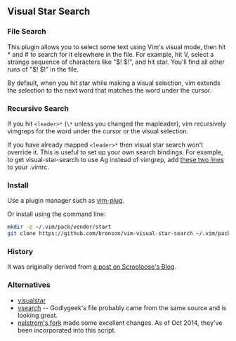 ## Visual Star Search


### File Search

This plugin allows you to select some text using Vim's visual mode, then hit *
and # to search for it elsewhere in the file.  For example, hit V, select
a strange sequence of characters like "$! $!", and hit star.  You'll find
all other runs of "$! $!" in the file.

By default, when you hit star while making a visual selection, vim extends the
selection to the next word that matches the word under the cursor.


### Recursive Search

If you hit `<leader>*` (`\*` unless you changed the mapleader), vim
recursively vimgreps for the word under the cursor or the visual selection.

If you have already mapped `<leader>*` then visual star search won't override it.
This is useful to set up your own search bindings.  For example, to get
visual-star-search to use Ag instead of vimgrep, add
[these two lines](https://github.com/bronson/dotfiles/blob/a3ab0d6ee8d9e5e7f6e12444753330bab0200b0e/.vimrc#L344-L345)
to your .vimrc.


### Install

Use a plugin manager such as [vim-plug](https://github.com/junegunn/vim-plug).

Or install using the command line:

```bash
mkdir -p ~/.vim/pack/vendor/start
git clone https://github.com/bronson/vim-visual-star-search ~/.vim/pack/vendor/start/visual-star-search
```


### History

It was originally derived from
[a post on Scrooloose's Blog](http://got-ravings.blogspot.com/2008/07/vim-pr0n-visual-search-mappings.html).


### Alternatives

* [visualstar](http://github.com/thinca/vim-visualstar)
* [vsearch](http://github.com/godlygeek/vim-files/blob/master/plugin/vsearch.vim)
  -- Godlygeek's file probably came from the same source and is looking great.
* [nelstrom's fork](https://github.com/nelstrom/vim-visual-star-search) made some excellent changes.  As of Oct 2014, they've been incorporated into this script.
